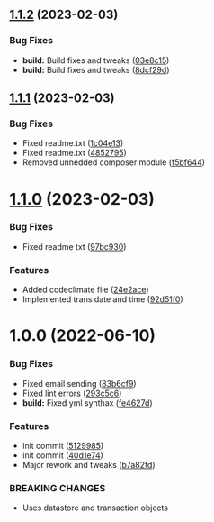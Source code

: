 ## [1.1.2](https://github.com/oblakstudio/woocommerce-nestpay/compare/v1.1.1...v1.1.2) (2023-02-03)


### Bug Fixes

* **build:** Build fixes and tweaks ([03e8c15](https://github.com/oblakstudio/woocommerce-nestpay/commit/03e8c1572c4f440b237bd8ac31b913bab6b02189))
* **build:** Build fixes and tweaks ([8dcf29d](https://github.com/oblakstudio/woocommerce-nestpay/commit/8dcf29dfffb5cacc7dc42b97419f16287068b6e1))

## [1.1.1](https://github.com/oblakstudio/woocommerce-nestpay/compare/v1.1.0...v1.1.1) (2023-02-03)


### Bug Fixes

* Fixed readme.txt ([1c04e13](https://github.com/oblakstudio/woocommerce-nestpay/commit/1c04e1342d358c974fe9ba635ae5fa5646a7da9f))
* Fixed readme.txt ([4852795](https://github.com/oblakstudio/woocommerce-nestpay/commit/48527956fb36bacc5045d7cde686389ba6135976))
* Removed unnedded composer module ([f5bf644](https://github.com/oblakstudio/woocommerce-nestpay/commit/f5bf644aaa9f552d4280bd92a3ecfe11b4717e1e))

# [1.1.0](https://github.com/oblakstudio/woocommerce-nestpay/compare/v1.0.0...v1.1.0) (2023-02-03)


### Bug Fixes

* Fixed readme txt ([97bc930](https://github.com/oblakstudio/woocommerce-nestpay/commit/97bc93090d94407bbe3816082a9bee0429d1b835))


### Features

* Added codeclimate file ([24e2ace](https://github.com/oblakstudio/woocommerce-nestpay/commit/24e2ace6204083c554d535f8bf02b0d2e09e842e))
* Implemented trans date and time ([92d51f0](https://github.com/oblakstudio/woocommerce-nestpay/commit/92d51f0d250fd112a2a29da65656443e0d8c43de))

# 1.0.0 (2022-06-10)


### Bug Fixes

* Fixed email sending ([83b6cf9](https://github.com/oblakstudio/woocommerce-nestpay/commit/83b6cf95216f53a54900800a6791b6613b19887d))
* Fixed lint errors ([293c5c6](https://github.com/oblakstudio/woocommerce-nestpay/commit/293c5c6bde7194bf720f580e64c409a64927391f))
* **build:** Fixed yml synthax ([fe4627d](https://github.com/oblakstudio/woocommerce-nestpay/commit/fe4627d28c9f3a6f4b7305490193ccd8700ebb26))


### Features

* init commit ([5129985](https://github.com/oblakstudio/woocommerce-nestpay/commit/512998596aaf046c51bac490ff8a59d4e0985a27))
* init commit ([40d1e74](https://github.com/oblakstudio/woocommerce-nestpay/commit/40d1e749c3e34e7af700c14b09a7978a11038106))
* Major rework and tweaks ([b7a82fd](https://github.com/oblakstudio/woocommerce-nestpay/commit/b7a82fde00d8e3ff1b76b24dbdcc8b5e19d04bf6))


### BREAKING CHANGES

* Uses datastore and transaction objects
